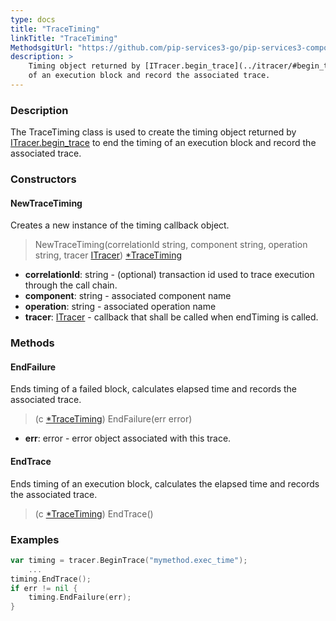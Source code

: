 ```yaml
---
type: docs
title: "TraceTiming"
linkTitle: "TraceTiming"
MethodsgitUrl: "https://github.com/pip-services3-go/pip-services3-components-go"
description: >
    Timing object returned by [ITracer.begin_trace](../itracer/#begin_trace) to end the timing
    of an execution block and record the associated trace.
---
```


### Description

The TraceTiming class is used to create the timing object returned by [ITracer.begin_trace](../itracer/#begin_trace) to end the timing of an execution block and record the associated trace.

### Constructors

#### NewTraceTiming
Creates a new instance of the timing callback object. 

> NewTraceTiming(correlationId string, component string, operation string, tracer [ITracer](../itracer)) [*TraceTiming]()

- **correlationId**: string - (optional) transaction id used to trace execution through the call chain.
- **component**: string - associated component name
- **operation**: string - associated operation name
- **tracer**: [ITracer](../itracer) - callback that shall be called when endTiming is called.


### Methods

#### EndFailure
Ends timing of a failed block, calculates elapsed time
and records the associated trace.

> (c [*TraceTiming]()) EndFailure(err error)

- **err**: error - error object associated with this trace.


#### EndTrace
Ends timing of an execution block, calculates the elapsed time
and records the associated trace.

> (c [*TraceTiming]()) EndTrace()
 
### Examples

```go
var timing = tracer.BeginTrace("mymethod.exec_time");
    ...
timing.EndTrace();
if err != nil {
    timing.EndFailure(err);
}
```

